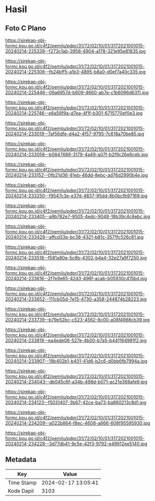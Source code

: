 # Hasil

## Foto C Plano

https://sirekap-obj-formc.kpu.go.id/c4f2/pemilu/pdpr/31/72/02/10/01/3172021001015-20240214-225339--f273c1ab-3958-4904-a178-321e95e81835.jpg

https://sirekap-obj-formc.kpu.go.id/c4f2/pemilu/pdpr/31/72/02/10/01/3172021001015-20240214-225306--fb24bff5-a1b3-4895-b8a0-d0ef7a40c335.jpg

https://sirekap-obj-formc.kpu.go.id/c4f2/pemilu/pdpr/31/72/02/10/01/3172021001015-20240214-225446--06a6957d-b609-4660-ab7e-c1b6096d6311.jpg

https://sirekap-obj-formc.kpu.go.id/c4f2/pemilu/pdpr/31/72/02/10/01/3172021001015-20240214-225746--e6a56f9a-d7ea-4f1f-b301-6715770ef0e3.jpg

https://sirekap-obj-formc.kpu.go.id/c4f2/pemilu/pdpr/31/72/02/10/01/3172021001015-20240214-233019--7af56dfe-d4a2-4f57-9795-7c618a70be85.jpg

https://sirekap-obj-formc.kpu.go.id/c4f2/pemilu/pdpr/31/72/02/10/01/3172021001015-20240214-233056--b0847689-3179-4a49-a07f-b2f9c26e6ceb.jpg

https://sirekap-obj-formc.kpu.go.id/c4f2/pemilu/pdpr/31/72/02/10/01/3172021001015-20240214-233152--0fb21d36-81eb-46dd-8ebc-ad76d2990b4e.jpg

https://sirekap-obj-formc.kpu.go.id/c4f2/pemilu/pdpr/31/72/02/10/01/3172021001015-20240214-233250--f9547c3e-e37d-4837-95dd-8b0bcfb97169.jpg

https://sirekap-obj-formc.kpu.go.id/c4f2/pemilu/pdpr/31/72/02/10/01/3172021001015-20240214-233405--a9b782e7-9505-4edc-9048-18b39c4c8ebc.jpg

https://sirekap-obj-formc.kpu.go.id/c4f2/pemilu/pdpr/31/72/02/10/01/3172021001015-20240214-233429--affcd33e-bc38-4321-b81c-3571fc526c81.jpg

https://sirekap-obj-formc.kpu.go.id/c4f2/pemilu/pdpr/31/72/02/10/01/3172021001015-20240214-233518--f581a80e-5c8b-4302-b4a4-32e27a9f7250.jpg

https://sirekap-obj-formc.kpu.go.id/c4f2/pemilu/pdpr/31/72/02/10/01/3172021001015-20240214-233616--2f7e9e65-42d3-496f-acab-b05930c415bd.jpg

https://sirekap-obj-formc.kpu.go.id/c4f2/pemilu/pdpr/31/72/02/10/01/3172021001015-20240214-233652--111cb05d-7e15-4730-a358-244874b28223.jpg

https://sirekap-obj-formc.kpu.go.id/c4f2/pemilu/pdpr/31/72/02/10/01/3172021001015-20240214-233739--b79e52bc-c523-4562-8c00-a08f4988cb39.jpg

https://sirekap-obj-formc.kpu.go.id/c4f2/pemilu/pdpr/31/72/02/10/01/3172021001015-20240214-233819--ea4ede06-527e-4b00-b7a5-b441164981f2.jpg

https://sirekap-obj-formc.kpu.go.id/c4f2/pemilu/pdpr/31/72/02/10/01/3172021001015-20240214-233907--19b402b1-b401-41d6-b2c6-d0bb6fb7994a.jpg

https://sirekap-obj-formc.kpu.go.id/c4f2/pemilu/pdpr/31/72/02/10/01/3172021001015-20240214-234043--db045c6f-a34b-498d-b071-ac21e368afe9.jpg

https://sirekap-obj-formc.kpu.go.id/c4f2/pemilu/pdpr/31/72/02/10/01/3172021001015-20240214-234123--f5031407-3b67-42ce-ba73-ba860213c8d1.jpg

https://sirekap-obj-formc.kpu.go.id/c4f2/pemilu/pdpr/31/72/02/10/01/3172021001015-20240214-234209--a022b864-f8ec-4608-a866-608f95595930.jpg

https://sirekap-obj-formc.kpu.go.id/c4f2/pemilu/pdpr/31/72/02/10/01/3172021001015-20240214-234228--3d77db41-9c5e-42f3-9792-e49912ee5140.jpg


## Metadata

| Key        | Value               |
| ---------- | ------------------- |
| Time Stamp | 2024-02-17 13:05:41 |
| Kode Dapil | 3103                |



